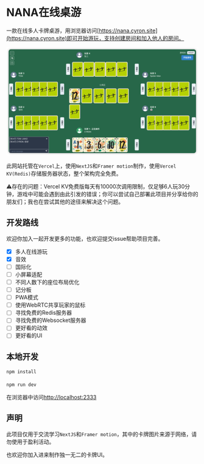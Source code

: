 # NANA在线桌游

一款在线多人卡牌桌游，用浏览器访问[https://nana.cyron.site](https://nana.cyron.site)即可开始游玩，支持创建房间和加入他人的房间。

![](https://github.com/Cyronlee/nana-card-game/blob/master/public/img/example.png?raw=true)

此网站托管在`Vercel`上，使用`NextJS`和`Framer motion`制作，使用`Vercel KV(Redis)`存储服务器状态，整个架构完全免费。

⚠️存在的问题：Vercel KV免费版每天有10000次调用限制，仅足够6人玩30分钟，游戏中可能会遇到由此引发的错误；你可以尝试自己部署此项目并分享给你的朋友们；我也在尝试其他的途径来解决这个问题。

## 开发路线

欢迎你加入一起开发更多的功能，也欢迎提交issue帮助项目完善。

- [x] 多人在线游玩
- [x] 音效
- [ ] 国际化
- [ ] 小屏幕适配
- [ ] 不同人数下的座位布局优化
- [ ] 记分板
- [ ] PWA模式
- [ ] 使用WebRTC共享玩家的鼠标
- [ ] 寻找免费的Redis服务器
- [ ] 寻找免费的Websocket服务器
- [ ] 更好看的动效
- [ ] 更好看的UI

## 本地开发

```bash
npm install

npm run dev
```

在浏览器中访问[http://localhost:2333](http://localhost:2333)

## 声明

此项目仅用于交流学习`NextJS`和`Framer motion`，其中的卡牌图片来源于网络，请勿使用于盈利活动。

也欢迎你加入进来制作独一无二的卡牌UI。
